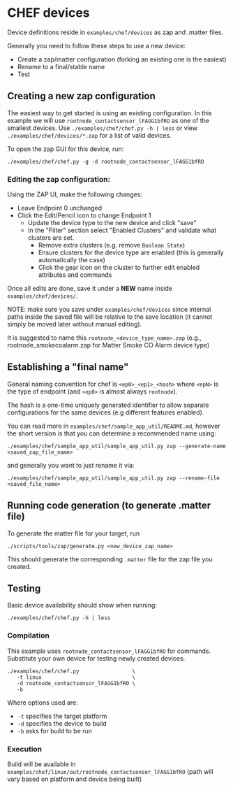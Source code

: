 # CHEF devices

Device definitions reside in `examples/chef/devices` as zap and .matter files.

Generally you need to follow these steps to use a new device:

-   Create a zap/matter configuration (forking an existing one is the easiest)
-   Rename to a final/stable name
-   Test

## Creating a new zap configuration

The easiest way to get started is using an existing configuration. In this
example we will use `rootnode_contactsensor_lFAGG1bfRO` as one of the smallest
devices. Use `./examples/chef/chef.py -h | less` or view
`./examples/chef/devices/*.zap` for a list of valid devices.

To open the zap GUI for this device, run:

```
./examples/chef/chef.py -g -d rootnode_contactsensor_lFAGG1bfRO
```

### Editing the zap configuration:

Using the ZAP UI, make the following changes:

-   Leave Endpoint 0 unchanged
-   Click the Edit/Pencil icon to change Endpoint 1
    -   Update the device type to the new device and click "save"
    -   In the "Filter" section select "Enabled Clusters" and validate what
        clusters are set.
        -   Remove extra clusters  (e.g. remove `Boolean State`)
        -   Ensure clusters for the device type are enabled (this is generally
            automatically the case)
        -   Click the gear icon on the cluster to further edit enabled
            attributes and commands

Once all edits are done, save it under a **NEW** name inside
`examples/chef/devices/`.

NOTE: make sure you save under `examples/chef/devices` since internal paths
inside the saved file will be relative to the save location (it cannot simply be
moved later without manual editing).

It is suggested to name this `rootnode_<device_type_name>.zap` (e.g., rootnode_smokecoalarm.zap for Matter Smoke CO Alarm device type)

## Establishing a "final name"

General naming convention for chef is `<ep0>_<ep1>_<hash>` where `<epN>` is the
type of endpoint (and `<ep0>` is almost always `rootnode`).

The hash is a one-time uniquely generated identifier to allow separate
configurations for the same devices (e.g different features enabled).

You can read more in `examples/chef/sample_app_util/README.md`, however the
short version is that you can determine a recommended name using:

```
./examples/chef/sample_app_util/sample_app_util.py zap --generate-name <saved_zap_file_name>
```

and generally you want to just rename it via:

```
./examples/chef/sample_app_util/sample_app_util.py zap --rename-file <saved_file_name>
```

## Running code generation (to generate .matter file)

To generate the matter file for your target, run

```
./scripts/tools/zap/generate.py <new_device_zap_name>
```

This should generate the corresponding `.matter` file for the zap file you
created.

## Testing

Basic device availability should show when running:

```
./examples/chef/chef.py -h | less
```

### Compilation

This example uses `rootnode_contactsensor_lFAGG1bfRO` for commands. Substitute
your own device for testing newly created devices.

```
./examples/chef/chef.py                 \
   -t linux                             \
   -d rootnode_contactsensor_lFAGG1bfRO \
   -b
```

Where options used are:

-   `-t` specifies the target platform
-   `-d` specifies the device to build
-   `-b` asks for build to be run

### Execution

Build will be available in
`examples/chef/linux/out/rootnode_contactsensor_lFAGG1bfRO` (path will vary
based on platform and device being built)
